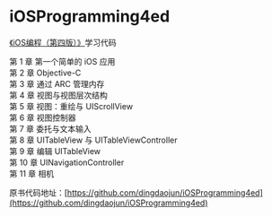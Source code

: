 # iOSProgramming4ed
[《iOS编程（第四版）》](https://book.douban.com/subject/26287812/)学习代码


第 1 章  第一个简单的 iOS 应用  
第 2 章  Objective-C  
第 3 章  通过 ARC 管理内存  
第 4 章  视图与视图层次结构  
第 5 章  视图：重绘与 UIScrollView  
第 6 章  视图控制器  
第 7 章  委托与文本输入  
第 8 章  UITableView 与 UITableViewController  
第 9 章  编辑 UITableView  
第 10 章  UINavigationController  
第 11 章  相机  


原书代码地址：[https://github.com/dingdaojun/iOSProgramming4ed](https://github.com/dingdaojun/iOSProgramming4ed)
